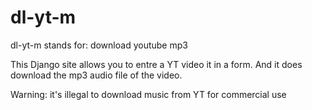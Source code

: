# dl-yt-m
dl-yt-m stands for:
download youtube mp3

This Django site allows you to entre a YT video it in a form.
And it does download the mp3 audio file of the video.

Warning: it's illegal to download music from YT for commercial use
